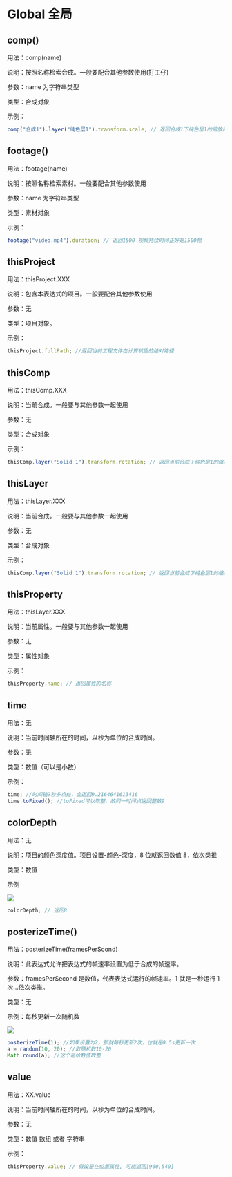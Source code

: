 # Global 全局

## comp()

用法：comp(name)

说明：按照名称检索合成。一般要配合其他参数使用(打工仔)

参数：name 为字符串类型

类型：合成对象

示例：

```javascript
comp("合成1").layer("纯色层1").transform.scale; // 返回合成1下纯色层1的缩放属性
```

## footage()

用法：footage(name)

说明：按照名称检索素材。一般要配合其他参数使用

参数：name 为字符串类型

类型：素材对象

示例：

```javascript
footage("video.mp4").duration; // 返回1500 视频持续时间正好是1500帧
```

## thisProject

用法：thisProject.XXX

说明：包含本表达式的项目。一般要配合其他参数使用

参数：无

类型：项目对象。

示例：

```javascript
thisProject.fullPath; //返回当前工程文件在计算机里的绝对路径
```

## thisComp

用法：thisComp.XXX

说明：当前合成。一般要与其他参数一起使用

参数：无

类型：合成对象

示例：

```javascript
thisComp.layer("Solid 1").transform.rotation; // 返回当前合成下纯色层1的缩放属性值
```

## thisLayer

用法：thisLayer.XXX

说明：当前合成。一般要与其他参数一起使用

参数：无

类型：合成对象

示例：

```javascript
thisComp.layer("Solid 1").transform.rotation; // 返回当前合成下纯色层1的缩放属性值
```

## thisProperty

用法：thisLayer.XXX

说明：当前属性。一般要与其他参数一起使用

参数：无

类型：属性对象

示例：

```javascript
thisProperty.name; // 返回属性的名称
```

## time

用法：无

说明：当前时间轴所在的时间，以秒为单位的合成时间。

参数：无

类型：数值（可以是小数）

示例：

```javascript
time; //时间轴9秒多点处，会返回9.2164641613416
time.toFixed(); //toFixed可以取整，故同一时间点返回整数9
```

## colorDepth

用法：无

说明：项目的颜色深度值。项目设置-颜色-深度，8 位就返回数值 8，依次类推

类型：数值

示例

![](https://mir.yuelili.com/wp-content/uploads/user/AE/expression/exp-global11.bmp)

```javascript
colorDepth; // 返回8
```

## posterizeTime()

用法：posterizeTime(framesPerScond)

说明：此表达式允许把表达式的帧速率设置为低于合成的帧速率。

参数：framesPerSecond 是数值，代表表达式运行的帧速率。1 就是一秒运行 1 次…依次类推。

类型：无

示例：每秒更新一次随机数

![](https://mir.yuelili.com/wp-content/uploads/user/AE/expression/exp-global2.png?imageView2/1/w/1034/h/438#)

```javascript
posterizeTime(1); //如果设置为2，那就每秒更新2次，也就是0.5s更新一次
a = random(10, 20); //取随机数10-20
Math.round(a); //这个是给数值取整
```

## value

用法：XX.value

说明：当前时间轴所在的时间，以秒为单位的合成时间。

参数：无

类型：数值 数组 或者 字符串

示例：

```javascript
thisProperty.value; // 假设是在位置属性, 可能返回[960,540]
```

